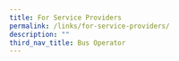 ```yaml
---
title: For Service Providers
permalink: /links/for-service-providers/
description: ""
third_nav_title: Bus Operator
---
```


